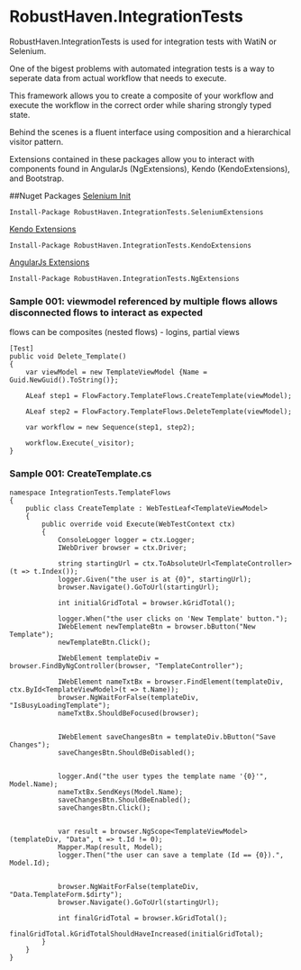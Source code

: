 RobustHaven.IntegrationTests
============================

RobustHaven.IntegrationTests is used for integration tests with WatiN or Selenium.

One of the bigest problems with automated integration tests is a way to seperate data from actual workflow that needs to execute.

This framework allows you to create a composite of your workflow and execute the workflow in the correct order while sharing strongly typed state.

Behind the scenes is a fluent interface using composition and a hierarchical visitor pattern.

Extensions contained in these packages allow you to interact with components found in AngularJs (NgExtensions), Kendo (KendoExtensions), and Bootstrap.


##Nuget Packages
[Selenium Init](http://www.nuget.org/packages/RobustHaven.IntegrationTests.SeleniumExtensions/)  

	Install-Package RobustHaven.IntegrationTests.SeleniumExtensions 


[Kendo Extensions](http://www.nuget.org/packages/RobustHaven.IntegrationTests.KendoExtensions/)  

	Install-Package RobustHaven.IntegrationTests.KendoExtensions 


[AngularJs Extensions](http://www.nuget.org/packages/RobustHaven.IntegrationTests.NgExtensions/)  

	Install-Package RobustHaven.IntegrationTests.NgExtensions 



### Sample 001: viewmodel referenced by multiple flows allows disconnected flows to interact as expected

flows can be composites (nested flows) - logins, partial views

	[Test]
	public void Delete_Template()
	{
		var viewModel = new TemplateViewModel {Name = Guid.NewGuid().ToString()};

		ALeaf step1 = FlowFactory.TemplateFlows.CreateTemplate(viewModel);

		ALeaf step2 = FlowFactory.TemplateFlows.DeleteTemplate(viewModel);

		var workflow = new Sequence(step1, step2);

		workflow.Execute(_visitor);
	}
	
	
	
### Sample 001: CreateTemplate.cs

	namespace IntegrationTests.TemplateFlows
	{
		public class CreateTemplate : WebTestLeaf<TemplateViewModel>
		{
			public override void Execute(WebTestContext ctx)
			{
				ConsoleLogger logger = ctx.Logger;
				IWebDriver browser = ctx.Driver; 

				string startingUrl = ctx.ToAbsoluteUrl<TemplateController>(t => t.Index());
				logger.Given("the user is at {0}", startingUrl);
				browser.Navigate().GoToUrl(startingUrl);

				int initialGridTotal = browser.kGridTotal();

				logger.When("the user clicks on 'New Template' button.");
				IWebElement newTemplateBtn = browser.bButton("New Template");
				newTemplateBtn.Click();

				IWebElement templateDiv = browser.FindByNgController(browser, "TemplateController");

				IWebElement nameTxtBx = browser.FindElement(templateDiv, ctx.ById<TemplateViewModel>(t => t.Name));
				browser.NgWaitForFalse(templateDiv, "IsBusyLoadingTemplate");
				nameTxtBx.ShouldBeFocused(browser);


				IWebElement saveChangesBtn = templateDiv.bButton("Save Changes");
				saveChangesBtn.ShouldBeDisabled();


				logger.And("the user types the template name '{0}'", Model.Name);
				nameTxtBx.SendKeys(Model.Name);
				saveChangesBtn.ShouldBeEnabled();
				saveChangesBtn.Click();


				var result = browser.NgScope<TemplateViewModel>(templateDiv, "Data", t => t.Id != 0);
				Mapper.Map(result, Model);
				logger.Then("the user can save a template (Id == {0}).", Model.Id);

		
				browser.NgWaitForFalse(templateDiv, "Data.TemplateForm.$dirty");
				browser.Navigate().GoToUrl(startingUrl);

				int finalGridTotal = browser.kGridTotal();
				finalGridTotal.kGridTotalShouldHaveIncreased(initialGridTotal);
			}
		}
	}

